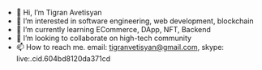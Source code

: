 - 👋 Hi, I’m Tigran Avetisyan
- 👀 I’m interested in software engineering, web development, blockchain
- 🌱 I’m currently learning ECommerce, DApp, NFT, Backend
- 💞️ I’m looking to collaborate on high-tech community
- 📫 How to reach me. email: tigranvetisyan@gmail.com, skype: live:.cid.604bd8120da371cd

<!---
tigran25/tigran25 is a ✨ special ✨ repository because its `README.md` (this file) appears on your GitHub profile.
You can click the Preview link to take a look at your changes.
--->
